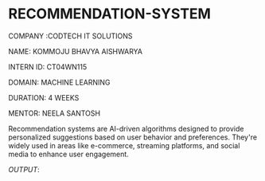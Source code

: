 # RECOMMENDATION-SYSTEM

COMPANY :CODTECH IT SOLUTIONS

NAME: KOMMOJU BHAVYA AISHWARYA

INTERN ID: CT04WN115

DOMAIN: MACHINE LEARNING

DURATION: 4 WEEKS

MENTOR: NEELA SANTOSH

Recommendation systems are AI-driven algorithms designed to provide personalized suggestions based on user behavior and preferences. They're widely used in areas like e-commerce, streaming platforms, and social media to enhance user engagement.

*OUTPUT*:
